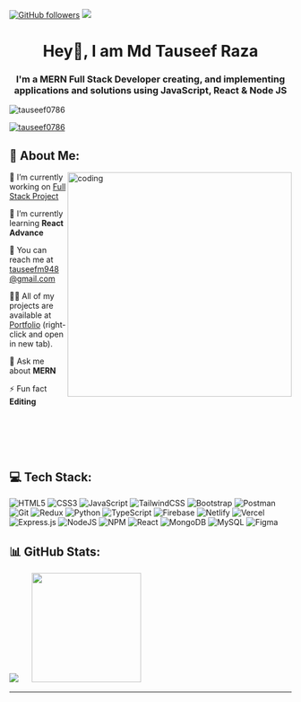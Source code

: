 [![GitHub followers](https://img.shields.io/github/followers/tauseef0786?label=Follow&style=social)](https://github.com/tauseef0786/?tab=follow) 
<a href="mailto:tauseefm948@gmail.com" target="_blank">
  <img src="https://img.shields.io/badge/-Tauseef-c14438?style=social&logo=Gmail&logoColor=red" />
</a>
<h1 align="center">Hey👋, I am Md Tauseef Raza</h1>
<h3 align="center">I'm a MERN Full Stack Developer creating, and implementing applications and solutions using JavaScript, React & Node JS</h3>




<p align="left"> <img src="https://komarev.com/ghpvc/?username=tauseef0786&label=Profile%20views&color=0e75b6&style=flat" alt="tauseef0786" /> </p>

<p align="left"> <a href="https://www.linkedin.com/in/md-tauseef-r0786/" target="blank"><img src="https://img.shields.io/badge/linkedin-%230077B5.svg?style=for-the-badge&logo=linkedin&logoColor=white" alt="tauseef0786" /></a> </p>



## 💫 About Me:
<img align="right" alt="coding" width="400" src="https://camo.githubusercontent.com/2366b34bb903c09617990fb5fff4622f3e941349e846ddb7e73df872a9d21233/68747470733a2f2f63646e2e6472696262626c652e636f6d2f75736572732f3733303730332f73637265656e73686f74732f363538313234332f6176656e746f2e676966" alt="Coding Freak">

🔭 I’m currently working on [Full Stack Project](https://github.com/tauseef0786)

🌱 I’m currently learning **React Advance**


📧 You can reach me at [tauseefm948@gmail.com](mailto:tauseefm948@gmail.com)


👨‍💻 All of my projects are available at [Portfolio](https://tauseef0786-github-io.vercel.app/) (right-click and open in new tab).

💬 Ask me about **MERN**

⚡ Fun fact **Editing**

<br><br/><br><br/>
## 💻 Tech Stack:
![HTML5](https://img.shields.io/badge/html5-%23E34F26.svg?style=for-the-badge&logo=html5&logoColor=white) ![CSS3](https://img.shields.io/badge/css3-%231572B6.svg?style=for-the-badge&logo=css3&logoColor=white) ![JavaScript](https://img.shields.io/badge/javascript-%23323330.svg?style=for-the-badge&logo=javascript&logoColor=%23F7DF1E) ![TailwindCSS](https://img.shields.io/badge/tailwindcss-%2338B2AC.svg?style=for-the-badge&logo=tailwind-css&logoColor=white) ![Bootstrap](https://img.shields.io/badge/bootstrap-%238511FA.svg?style=for-the-badge&logo=bootstrap&logoColor=white) ![Postman](https://img.shields.io/badge/Postman-FF6C37?style=for-the-badge&logo=postman&logoColor=white) ![Git](https://img.shields.io/badge/git-%23F05033.svg?style=for-the-badge&logo=git&logoColor=white)  ![Redux](https://img.shields.io/badge/redux-%23593d88.svg?style=for-the-badge&logo=redux&logoColor=white)
![Python](https://img.shields.io/badge/python-3670A0?style=for-the-badge&logo=python&logoColor=ffdd54) ![TypeScript](https://img.shields.io/badge/typescript-%23007ACC.svg?style=for-the-badge&logo=typescript&logoColor=white) ![Firebase](https://img.shields.io/badge/firebase-%23039BE5.svg?style=for-the-badge&logo=firebase) ![Netlify](https://img.shields.io/badge/netlify-%23000000.svg?style=for-the-badge&logo=netlify&logoColor=#00C7B7) ![Vercel](https://img.shields.io/badge/vercel-%23000000.svg?style=for-the-badge&logo=vercel&logoColor=white) ![Express.js](https://img.shields.io/badge/express.js-%23404d59.svg?style=for-the-badge&logo=express&logoColor=%2361DAFB) ![NodeJS](https://img.shields.io/badge/node.js-6DA55F?style=for-the-badge&logo=node.js&logoColor=white) ![NPM](https://img.shields.io/badge/NPM-%23CB3837.svg?style=for-the-badge&logo=npm&logoColor=white) ![React](https://img.shields.io/badge/react-%2320232a.svg?style=for-the-badge&logo=react&logoColor=%2361DAFB) ![MongoDB](https://img.shields.io/badge/MongoDB-%234ea94b.svg?style=for-the-badge&logo=mongodb&logoColor=white)  ![MySQL](https://img.shields.io/badge/mysql-4479A1.svg?style=for-the-badge&logo=mysql&logoColor=white) ![Figma](https://img.shields.io/badge/figma-%23F24E1E.svg?style=for-the-badge&logo=figma&logoColor=white)


## 📊 GitHub Stats:
![](https://github-readme-stats.vercel.app/api?username=tauseef0786&theme=dark&hide_border=false&include_all_commits=false&count_private=false)
 &nbsp;&nbsp;&nbsp;&nbsp;&nbsp;<img src="https://github-readme-stats.vercel.app/api/top-langs/?username=tauseef0786&theme=dark&hide_border=false&include_all_commits=false&count_private=false&layout=compact" style="height: 195px;" />

---
